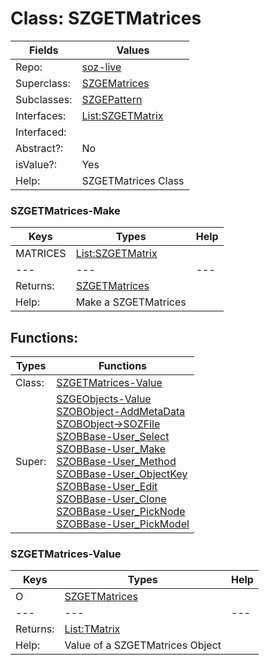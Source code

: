 
# Class:	SZGETMatrices

| Fields | Values |
| --------- | --------- |
| Repo: | [soz-live](/repos/soz-live.html) |
| Superclass: | [SZGEMatrices](SZGEMatrices.html) |
| Subclasses: | [SZGEPattern](SZGEPattern.html) |
| Interfaces: | [List:SZGETMatrix](List:SZGETMatrix.html) |
| Interfaced: |  |
| Abstract?: | No |
| isValue?: | Yes |
| Help: | SZGETMatrices Class |

### SZGETMatrices-Make

| Keys | Types | Help |
| --------- | --------- | --------- |
| MATRICES | [List:SZGETMatrix](SZGETMatrix.html) |  |
| --- | --- | --- |
| Returns: | [SZGETMatrices](SZGETMatrices.html) |
| Help: | Make a SZGETMatrices |


## Functions:

| Types | Functions |
| --------- | --------- |
| Class: | [SZGETMatrices-Value](#SZGETMatrices-Value) |
| Super: | [SZGEObjects-Value](SZGEObjects.html) <br> [SZOBObject-AddMetaData](SZOBObject.html) <br> [SZOBObject->SOZFile](SZOBObject.html) <br> [SZOBBase-User_Select](SZOBBase.html) <br> [SZOBBase-User_Make](SZOBBase.html) <br> [SZOBBase-User_Method](SZOBBase.html) <br> [SZOBBase-User_ObjectKey](SZOBBase.html) <br> [SZOBBase-User_Edit](SZOBBase.html) <br> [SZOBBase-User_Clone](SZOBBase.html) <br> [SZOBBase-User_PickNode](SZOBBase.html) <br> [SZOBBase-User_PickModel](SZOBBase.html) |


### SZGETMatrices-Value

| Keys | Types | Help |
| --------- | --------- | --------- |
| O | [SZGETMatrices](SZGETMatrices.html) |  |
| --- | --- | --- |
| Returns: | [List:TMatrix](TMatrix.html) |
| Help: | Value of a SZGETMatrices Object |

